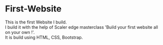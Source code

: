  # First-Website
 This is the first Website I build.<br/>
 I build it with the help of Scaler edge masterclass 'Build your first website all on your own !'.<br/>
 It is build using HTML, CSS, Bootstrap. 

